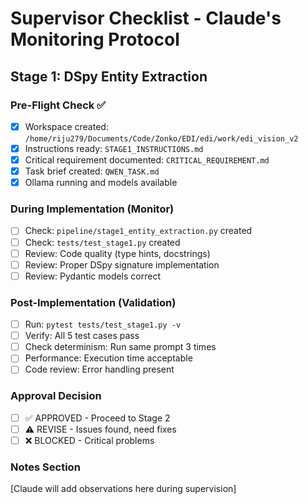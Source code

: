 # Supervisor Checklist - Claude's Monitoring Protocol

## Stage 1: DSpy Entity Extraction

### Pre-Flight Check ✅
- [x] Workspace created: `/home/riju279/Documents/Code/Zonko/EDI/edi/work/edi_vision_v2`
- [x] Instructions ready: `STAGE1_INSTRUCTIONS.md`
- [x] Critical requirement documented: `CRITICAL_REQUIREMENT.md`
- [x] Task brief created: `QWEN_TASK.md`
- [x] Ollama running and models available

### During Implementation (Monitor)
- [ ] Check: `pipeline/stage1_entity_extraction.py` created
- [ ] Check: `tests/test_stage1.py` created
- [ ] Review: Code quality (type hints, docstrings)
- [ ] Review: Proper DSpy signature implementation
- [ ] Review: Pydantic models correct

### Post-Implementation (Validation)
- [ ] Run: `pytest tests/test_stage1.py -v`
- [ ] Verify: All 5 test cases pass
- [ ] Check determinism: Run same prompt 3 times
- [ ] Performance: Execution time acceptable
- [ ] Code review: Error handling present

### Approval Decision
- [ ] ✅ APPROVED - Proceed to Stage 2
- [ ] ⚠️ REVISE - Issues found, need fixes
- [ ] ❌ BLOCKED - Critical problems

### Notes Section
[Claude will add observations here during supervision]
